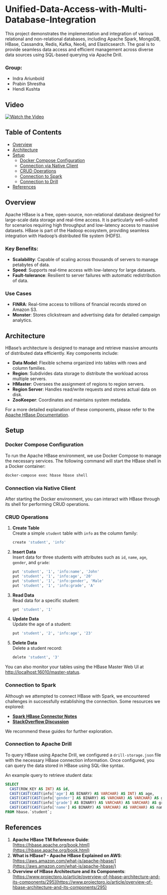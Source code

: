# Unified-Data-Access-with-Multi-Database-Integration

This project demonstrates the implementation and integration of various relational and non-relational databases, including Apache Spark, MongoDB, HBase, Cassandra, Redis, Kafka, Neo4j, and Elasticsearch. The goal is to provide seamless data access and efficient management across diverse data sources using SQL-based querying via Apache Drill.

### Group:
- Indra Ariunbold
- Prabin Shrestha
- Hendi Kushta

## Video
[![Watch the Video](https://img.youtube.com/vi/hRhPmB8tzQk/0.jpg)](https://www.youtube.com/watch?v=hRhPmB8tzQk)


## Table of Contents

- [Overview](#overview)
- [Architecture](#architecture)
- [Setup](#setup)
  - [Docker Compose Configuration](#docker-compose-configuration)
  - [Connection via Native Client](#connection-via-native-client)
  - [CRUD Operations](#crud-operations)
  - [Connection to Spark](#connection-to-spark)
  - [Connection to Drill](#connection-to-apache-drill)
- [References](#references)

## Overview

Apache HBase is a free, open-source, non-relational database designed for large-scale data storage and real-time access. It is particularly well-suited for scenarios requiring high throughput and low-latency access to massive datasets. HBase is part of the Hadoop ecosystem, providing seamless integration with Hadoop’s distributed file system (HDFS).

### Key Benefits:

- **Scalability**: Capable of scaling across thousands of servers to manage petabytes of data.
- **Speed**: Supports real-time access with low-latency for large datasets.
- **Fault-tolerance**: Resilient to server failures with automatic redistribution of data.

### Use Cases

- **FINRA**: Real-time access to trillions of financial records stored on Amazon S3.
- **Monster**: Stores clickstream and advertising data for detailed campaign analytics.

## Architecture

HBase’s architecture is designed to manage and retrieve massive amounts of distributed data efficiently. Key components include:

- **Data Model**: Flexible schema organized into tables with rows and column families.
- **Region**: Subdivides data storage to distribute the workload across multiple servers.
- **HMaster**: Oversees the assignment of regions to region servers.
- **Region Server**: Handles read/write requests and stores actual data on disk.
- **ZooKeeper**: Coordinates and maintains system metadata.

For a more detailed explanation of these components, please refer to the [Apache HBase Documentation](https://hbase.apache.org/book.html).

## Setup

### Docker Compose Configuration

To run the Apache HBase environment, we use Docker Compose to manage the necessary services. The following command will start the HBase shell in a Docker container:

```bash
docker-compose exec hbase hbase shell
```

### Connection via Native Client

After starting the Docker environment, you can interact with HBase through its shell for performing CRUD operations.

### CRUD Operations

1. **Create Table**  
   Create a simple `student` table with `info` as the column family:
   ```bash
   create 'student', 'info'
   ```

2. **Insert Data**  
   Insert data for three students with attributes such as `id`, `name`, `age`, `gender`, and `grade`:
   ```bash
   put 'student', '1', 'info:name', 'John'
   put 'student', '1', 'info:age', '20'
   put 'student', '1', 'info:gender', 'Male'
   put 'student', '1', 'info:grade', 'A'
   ```

3. **Read Data**  
   Read data for a specific student:
   ```bash
   get 'student', '1'
   ```

4. **Update Data**  
   Update the age of a student:
   ```bash
   put 'student', '2', 'info:age', '23'
   ```

5. **Delete Data**  
   Delete a student record:
   ```bash
   delete 'student', '3'
   ```

You can also monitor your tables using the HBase Master Web UI at [http://localhost:16010/master-status](http://localhost:16010/master-status).

### Connection to Spark

Although we attempted to connect HBase with Spark, we encountered challenges in successfully establishing the connection. Some resources we explored:

- **[Spark HBase Connector Notes](https://github.com/LucaCanali/Miscellaneous/blob/master/Spark_Notes/Spark_HBase_Connector.md)**
- **[StackOverflow Discussion](https://stackoverflow.com/questions/38470114/how-to-connect-hbase-and-spark-using-python/38575095)**

We recommend these guides for further exploration.

### Connection to Apache Drill

To query HBase using Apache Drill, we configured a `drill-storage.json` file with the necessary HBase connection information. Once configured, you can query the data stored in HBase using SQL-like syntax.

An example query to retrieve student data:

```sql
SELECT 
  CAST(ROW_KEY AS INT) AS id,
  CAST(CAST(CAST(info['age'] AS BINARY) AS VARCHAR) AS INT) AS age,
  CAST(CAST(CAST(info['gender'] AS BINARY) AS VARCHAR) AS VARCHAR) AS gender,
  CAST(CAST(CAST(info['grade'] AS BINARY) AS VARCHAR) AS VARCHAR) AS grade,
  CAST(CAST(CAST(info['name'] AS BINARY) AS VARCHAR) AS VARCHAR) AS name
FROM hbase.`student`;
```

## References

1. **Apache HBase TM Reference Guide**: [https://hbase.apache.org/book.html](https://hbase.apache.org/book.html)
2. **What is HBase? - Apache HBase Explained on AWS**: [https://aws.amazon.com/what-is/apache-hbase/](https://aws.amazon.com/what-is/apache-hbase/)
3. **Overview of HBase Architecture and its Components**: [https://www.projectpro.io/article/overview-of-hbase-architecture-and-its-components/295](https://www.projectpro.io/article/overview-of-hbase-architecture-and-its-components/295)
